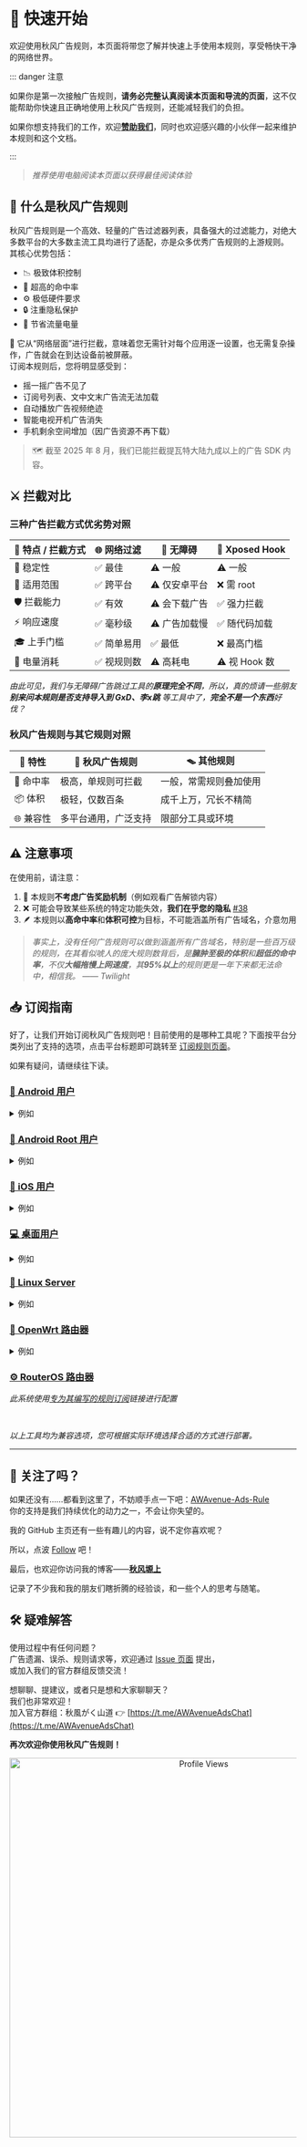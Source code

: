 # 🧭 快速开始

欢迎使用秋风广告规则，本页面将带您了解并快速上手使用本规则，享受畅快干净的网络世界。

  ::: danger 注意

  如果你是第一次接触广告规则，**请务必完整认真阅读本页面和导流的页面**，这不仅能帮助你快速且正确地使用上秋风广告规则，还能减轻我们的负担。

  如果你想支持我们的工作，欢迎[**赞助我们**](https://awavenue.top/Donate.html)，同时也欢迎感兴趣的小伙伴一起来维护本规则和这个文档。

  :::

> *推荐使用电脑阅读本页面以获得最佳阅读体验*

## 🍃 什么是秋风广告规则

秋风广告规则是一个高效、轻量的广告过滤器列表，具备强大的过滤能力，对绝大多数平台的大多数主流工具均进行了适配，亦是众多优秀广告规则的上游规则。
其核心优势包括：
- 📉 极致体积控制
- 🎯 超高的命中率
- ⚙️ 极低硬件要求
- 🔒 注重隐私保护
- 🔋 节省流量电量

📌 它从“网络层面”进行拦截，意味着您无需针对每个应用逐一设置，也无需复杂操作，广告就会在到达设备前被屏蔽。  
订阅本规则后，您将明显感受到：

- 摇一摇广告不见了
- 订阅号列表、文中文末广告流无法加载
- 自动播放广告视频绝迹
- 智能电视开机广告消失
- 手机剩余空间增加（因广告资源不再下载）

> 🗺️ 截至 2025 年 8 月，我们已能拦截提瓦特大陆九成以上的广告 SDK 内容。


## ⚔️ 拦截对比

### 三种广告拦截方式优劣势对照

| 🧩 特点 / 拦截方式 | 🌐 网络过滤 | 🧼 无障碍 | 🧬 Xposed Hook |
|------------------|-------------|-----------|----------------|
| 🧱 稳定性       | ✅ 最佳     | ⚠️ 一般    | ⚠️ 一般         |
| 🔄 适用范围     | ✅ 跨平台   | ⚠️ 仅安卓平台   | ❌ 需 root  |
| 🛡️ 拦截能力     | ✅ 有效     | ⚠️ 会下载广告 | ✅ 强力拦截     |
| ⚡ 响应速度     | ✅ 毫秒级   | ⚠️ 广告加载慢 | ✅ 随代码加载   |
| 🎓 上手门槛     | ✅ 简单易用     | ✅ 最低     | ❌ 最高门槛       |
| 🔋 电量消耗     | ✅ 视规则数   | ⚠️ 高耗电   | ⚠️ 视 Hook 数   |

*由此可见，我们与无障碍广告跳过工具的**原理完全不同**，所以，真的烦请一些朋友**别来问本规则是否支持导入到 GxD、李x跳** 等工具中了，**完全不是一个东西**好伐？*


### 秋风广告规则与其它规则对照

| 🧩 特性     | 🍃 秋风广告规则      | 🪤 其他规则            |
|------------|----------------------|------------------------|
| 🎯 命中率   | 极高，单规则可拦截    | 一般，常需规则叠加使用  |
| 📦 体积     | 极轻，仅数百条       | 成千上万，冗长不精简    |
| 🌐 兼容性   | 多平台通用，广泛支持   | 限部分工具或环境        |


## ⚠️ 注意事项

在使用前，请注意：

1. 🚫 本规则**不考虑广告奖励机制**（例如观看广告解锁内容）
2. ❌ 可能会导致某些系统的特定功能失效，**我们在乎您的隐私** [#38](https://github.com/TG-Twilight/AWAvenue-Ads-Rule/issues/38)
3. 🪶 本规则以**高命中率**和**体积可控**为目标，不可能涵盖所有广告域名，介意勿用

> *事实上，没有任何广告规则可以做到涵盖所有广告域名，特别是一些百万级的规则，在其看似唬人的庞大规则数背后，是**臃肿至极的体积**和**超低的命中率**，不仅**大幅拖慢上网速度**，其**95%以上**的规则更是一年下来都无法命中，相信我。*
> *—— Twilight*


## 📥 订阅指南

好了，让我们开始订阅秋风广告规则吧！目前使用的是哪种工具呢？下面按平台分类列出了支持的选项，点击平台标题即可跳转至 [订阅规则页面](https://awavenue.top/Sub.html)。

如果有疑问，请继续往下读。


### [📱 Android 用户](https://awavenue.top/Sub.html)
<details>
  <summary>例如</summary>

- AdGuard
- AdAway（VPN 工作模式）
- Clash Meta、Surfboard、大x净化 等

</details>


### [📱 Android Root 用户](https://awavenue.top/Sub.html)
<details>
  <summary>例如</summary>

- akashaProxy
- Clash Mix
- AdGuard Home for Magisk twoone3 版
- AdAway（root 工作模式）
- Singbox

</details>


### [🍎 iOS 用户](https://awavenue.top/Sub.html)
<details>
  <summary>例如</summary>

- AdGuard
- QuantumultX
- Surge
- ShadowRocket
- Loon

</details>


### [💻 桌面用户](https://awavenue.top/Sub.html)
<details>
  <summary>例如</summary>

- AdGuard
- hosts 文件过滤

**注意！我们不支持任何浏览器插件，即使是 AdGuard for Chrome ，感谢你的喜爱！但我们的规则不适用于浏览器插件工作的场景。**

</details>


### [🐧 Linux Server](https://awavenue.top/Sub.html)
<details>
  <summary>例如</summary>

- AdGuard Home
- AdGuard DNS

</details>


### [📶 OpenWrt 路由器](https://awavenue.top/Sub.html)
<details>
  <summary>例如</summary>

- AdGuard Home
- Dnsmasq、hosts、Mosdns
- 广告屏蔽大师 Plus+ 等 DNS 去广告插件

</details>


### [⚙️ RouterOS 路由器](https://awavenue.top/Sub.html)
*此系统使用[专为其编写的规则订阅](https://awavenue.top/Sub.html)链接进行配置*

<br />

*以上工具均为兼容选项，您可根据实际环境选择合适的方式进行部署。*

---

## 🌟 关注了吗？  
如果还没有……都看到这里了，不妨顺手点一下吧：[AWAvenue-Ads-Rule](https://github.com/TG-Twilight/AWAvenue-Ads-Rule)  
你的支持是我们持续优化的动力之一，不会让你失望的。

我的 GitHub 主页还有一些有趣儿的内容，说不定你喜欢呢？

所以，点波 [Follow](https://github.com/TG-Twilight) 吧！

最后，也欢迎你访问我的博客——[**秋风塬上**](https://awads.cc/)

记录了不少我和我的朋友们瞎折腾的经验谈，和一些个人的思考与随笔。


## 🛠️ 疑难解答

使用过程中有任何问题？  
广告遗漏、误杀、规则请求等，欢迎通过 [Issue 页面](https://github.com/TG-Twilight/AWAvenue-Ads-Rule/issues) 提出，  
或加入我们的官方群组反馈交流！

想聊聊、提建议，或者只是想和大家聊聊天？  
我们也非常欢迎！  
加入官方群组：秋風がく山道 👉 [https://t.me/AWAvenueAdsChat](https://t.me/AWAvenueAdsChat)

**再次欢迎你使用秋风广告规则！**
<p align="center">
  <img src="https://count.getloli.com/get/@TG-Twiligh?theme=booru-helltaker" alt="Profile Views" width="666"/>
</p>


